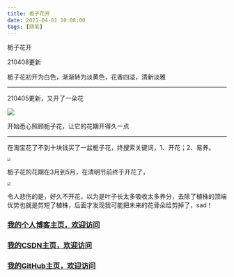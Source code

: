 ```yaml
---
title: 栀子花开
date: 2021-04-01 10:08:00
tags: [随笔]
---
```

 
栀子花开
<!--more-->
210408更新

栀子花初开为白色，渐渐转为淡黄色，花香四溢，清新淡雅

---

210405更新，又开了一朵花


<img src="https://img-blog.nos-eastchina1.126.net/process_photo/2104ZhiZiHua/2021-04-05_zhiziFlower3.jpg" />


开始悉心照顾栀子花，让它的花期开得久一点

---

在淘宝花了不到十块钱买了一盆栀子花，终搜索关键词，1、开花；2、易养。


<img src="https://img-blog.nos-eastchina1.126.net/process_photo/2104ZhiZiHua/2021-03-21_zhiziFlower.jpg" style="zoom:50%" />


栀子花的花期在3月到5月，在清明节前终于开花了，


<img src="https://img-blog.nos-eastchina1.126.net/process_photo/2104ZhiZiHua/2021-04-02_zhiziFlower2.jpg" style="zoom:50%" />


令人悲伤的是，好久不开花，以为是叶子长太多吸收太多养分，去除了植株的顶端优势也就是剪短了植株，后面才发现我可能把未来的花骨朵给剪掉了，sad！



### [我的个人博客主页，欢迎访问](http://www.aomanhao.top/)
### [我的CSDN主页，欢迎访问](https://blog.csdn.net/Aoman_Hao)
### [我的GitHub主页，欢迎访问](https://github.com/AomanHao)